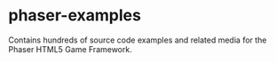 phaser-examples
===============

Contains hundreds of source code examples and related media for the Phaser HTML5 Game Framework.
